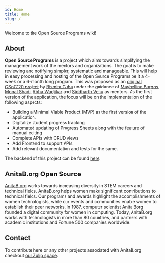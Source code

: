 ```yaml
---
id: Home
title: Home
slug: /
---
```


Welcome to the Open Source Programs wiki!
## About
**Open Source Programs** is a project which aims towards simplifying the management work of the mentors and organizations. The goal is to make reviewing and notifying simpler, systematic and manageable. This will help in easy processing and hosting of the Open Source Programs be it a 4-week or a 6-month long program. This was proposed as an [original GSoC'20 project](https://summerofcode.withgoogle.com/organizations/4752039663370240/) by [Bismita Guha](https://github.com/bismitaguha) under the guidance of [Maybelline Burgos](https://github.com/mayburgos), [Monal Shadi](https://github.com/Monal5031), [Abha Wadjikar](https://github.com/abha224) and [Siddharth Venu](https://github.com/sidvenu) as mentors.
As the first version of the application, the focus will be on the implementation of the following aspects:
- Building a  Minimal Viable Product (MVP) as the first version of the application.
- Digitalize student progress tracking
- Automated updating of Progress Sheets along with the feature of manual editing
- Complete APIs with CRUD views
- Add Frontend to support APIs
- Add relevant documentation and tests for the same.

The backend of this project can be found [here](https://github.com/anitab-org/open-source-programs-backend).

## AnitaB.org Open Source
[AnitaB.org](https://anitab.org/) works towards increasing diversity in STEM careers and technical fields. AnitaB.org helps women make significant contributions to technical fields. Our programs and awards highlight the accomplishments of women technologists, while our events and communities enable women to establish their peer networks.
In 1987, computer scientist Anita Borg founded a digital community for women in computing. Today, AnitaB.org works with technologists in more than 80 countries, and partners with academic institutions and Fortune 500 companies worldwide.

## Contact
To contribute here or any other projects associated with AnitaB.org checkout [our Zulip space](https://anitab-org.zulipchat.com/).